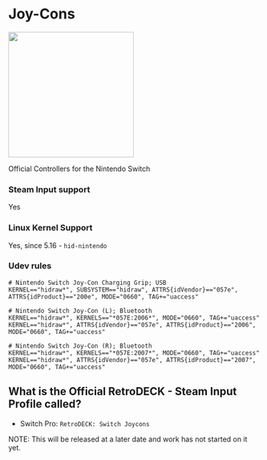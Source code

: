 # Joy-Cons

<img src="../../../wiki_images/controllers/joy-con.png" width="250">

Official Controllers for the Nintendo Switch

### Steam Input support
Yes

### Linux Kernel Support
Yes, since 5.16 - `hid-nintendo`

### Udev rules

```
# Nintendo Switch Joy-Con Charging Grip; USB
KERNEL=="hidraw*", SUBSYSTEM=="hidraw", ATTRS{idVendor}=="057e", ATTRS{idProduct}=="200e", MODE="0660", TAG+="uaccess"

# Nintendo Switch Joy-Con (L); Bluetooth
KERNEL=="hidraw*", KERNELS=="*057E:2006*", MODE="0660", TAG+="uaccess"
KERNEL=="hidraw*", ATTRS{idVendor}=="057e", ATTRS{idProduct}=="2006", MODE="0660", TAG+="uaccess"

# Nintendo Switch Joy-Con (R); Bluetooth
KERNEL=="hidraw*", KERNELS=="*057E:2007*", MODE="0660", TAG+="uaccess"
KERNEL=="hidraw*", ATTRS{idVendor}=="057e", ATTRS{idProduct}=="2007", MODE="0660", TAG+="uaccess"
```

## What is the Official RetroDECK - Steam Input Profile called?

- Switch Pro: `RetroDECK: Switch Joycons`

NOTE: This will be released at a later date and work has not started on it yet.
